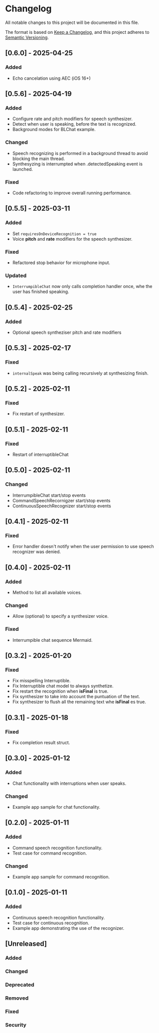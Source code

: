 # Changelog

All notable changes to this project will be documented in this file.

The format is based on [Keep a Changelog](https://keepachangelog.com/en/1.1.0/),
and this project adheres to [Semantic Versioning](https://semver.org/spec/v2.0.0.html).

## [0.6.0] - 2025-04-25

### Added

- Echo cancelation using AEC (iOS 16+)

## [0.5.6] - 2025-04-19

### Added

- Configure rate and pitch modifiers for speech synthesizer.
- Detect when user is speaking, before the text is recognized.
- Background modes for BLChat example.

### Changed

- Speech recognizing is performed in a background thread to avoid blocking the main thread.
- Synthesyzing is interrumpted when .detectedSpeaking event is launched.

### Fixed

- Code refactoring to improve overall running performance.

## [0.5.5] - 2025-03-11

### Added

- Set `requiresOnDeviceRecognition = true`
- Voice **pitch** and **rate** modifiers for the speech synthesizer.

### Fixed

- Refactored stop behavior for microphone input.

### Updated

- `InterrumpibleChat` now only calls completion handler once, whe the user has finished speaking.

## [0.5.4] - 2025-02-25

### Added
- Optional speech syntheziser pitch and rate modifiers

## [0.5.3] - 2025-02-17

### Fixed

- `internalSpeak` was being calling recursively at synthesizing finish.

## [0.5.2] - 2025-02-11

### Fixed

- Fix restart of synthesizer.

## [0.5.1] - 2025-02-11

### Fixed
- Restart of interruptibleChat

## [0.5.0] - 2025-02-11

### Changed
- InterrumpibleChat start/stop events 
- CommandSpeechRecornigzer start/stop events
- ContinuousSpeechRecognizer start/stop events
  
## [0.4.1] - 2025-02-11

### Fixed
- Error handler doesn't notify when the user permission to use speech recognizer was denied.

## [0.4.0] - 2025-02-11
### Added
- Method to list all available voices.

### Changed
- Allow (optional) to specify a synthesizer voice.

### Fixed
- Interrumpible chat sequence Mermaid.

## [0.3.2] - 2025-01-20
### Fixed
- Fix misspelling Interruptible.
- Fix Interruptible chat model to always synthetize.
- Fix restart the recognition when **isFinal** is true.
- Fix synthesizer to take into account the puntuation of the text.
- Fix synthesizer to flush all the remaining text whe **isFinal** es true.

## [0.3.1] - 2025-01-18

### Fixed
- Fix completion result struct.

## [0.3.0] - 2025-01-12

### Added
- Chat functionality with interruptions when user speaks.

### Changed
- Example app sample for chat functionality.

## [0.2.0] - 2025-01-11

### Added
- Command speech recognition functionality.
- Test case for command recognition.

### Changed
- Example app sample for command recognition.

## [0.1.0] - 2025-01-11

### Added
- Continuous speech recognition functionality.
- Test case for continuous recognition.
- Example app demonstrating the use of the recognizer.

## [Unreleased]

### Added
### Changed
### Deprecated
### Removed
### Fixed
### Security

